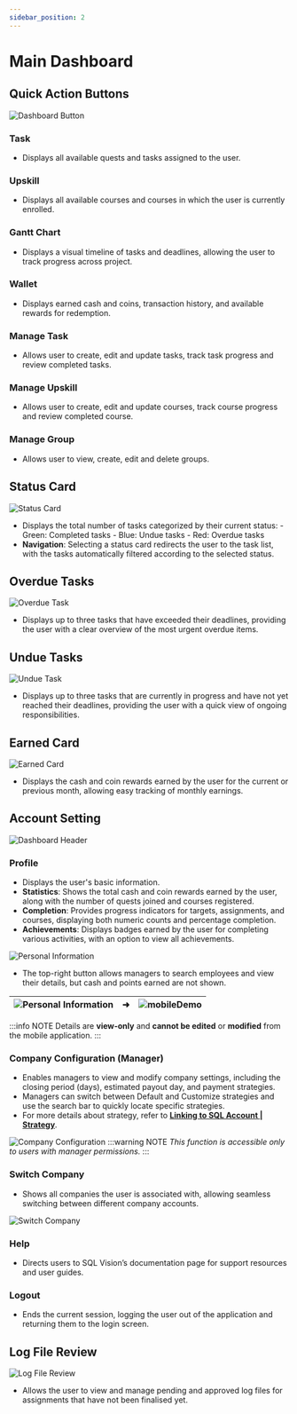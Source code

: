 ```yaml
---
sidebar_position: 2
---
```


# Main Dashboard

## Quick Action Buttons

![Dashboard Button](../../../static/img/integration/vision/main-dashboard/dashboardButton.png)

### Task

- Displays all available quests and tasks assigned to the user.

### Upskill

- Displays all available courses and courses in which the user is currently enrolled.

### Gantt Chart

- Displays a visual timeline of tasks and deadlines, allowing the user to track progress across project.

### Wallet

- Displays earned cash and coins, transaction history, and available rewards for redemption.

### Manage Task

- Allows user to create, edit and update tasks, track task progress and review completed tasks.

### Manage Upskill

- Allows user to create, edit and update courses, track course progress and review completed course.

### Manage Group

- Allows user to view, create, edit and delete groups.

## Status Card

![Status Card](../../../static/img/integration/vision/main-dashboard/statusCard.png)

- Displays the total number of tasks categorized by their current status:
        - Green: Completed tasks
        - Blue: Undue tasks
        - Red: Overdue tasks
- **Navigation**: Selecting a status card redirects the user to the task list, with the tasks automatically filtered according to the selected status.

## Overdue Tasks

![Overdue Task](../../../static/img/integration/vision/main-dashboard/overdueTask.png)

- Displays up to three tasks that have exceeded their deadlines, providing the user with a clear overview of the most urgent overdue items.

## Undue Tasks

![Undue Task](../../../static/img/integration/vision/main-dashboard/undueTask.png)

- Displays up to three tasks that are currently in progress and have not yet reached their deadlines, providing the user with a quick view of ongoing responsibilities.

## Earned Card

![Earned Card](../../../static/img/integration/vision/main-dashboard/earnedCard.png)

- Displays the cash and coin rewards earned by the user for the current or previous month, allowing easy tracking of monthly earnings.

## Account Setting

![Dashboard Header](../../../static/img/integration/vision/main-dashboard/dashboardHeader.png)

### Profile

- Displays the user's basic information.
- **Statistics**: Shows the total cash and coin rewards earned by the user, along with the number of quests joined and courses registered.
- **Completion**: Provides progress indicators for targets, assignments, and courses, displaying both numeric counts and percentage completion.
- **Achievements**: Displays badges earned by the user for completing various activities, with an option to view all achievements.

![Personal Information](../../../static/img/integration/vision/main-dashboard/personalInformation.jpg)

- The top-right button allows managers to search employees and view their details, but cash and points earned are not shown.

| ![Personal Information](../../../static/img/integration/vision/main-dashboard/searchEmployees.jpg) | ➜ | ![mobileDemo](../../../static/img/integration/vision/main-dashboard/employeeDetails.jpg) |
 |:---:|---|:---:|

:::info NOTE
Details are **view-only** and **cannot be edited** or **modified** from the mobile application.
:::

### Company Configuration (Manager)

- Enables managers to view and modify company settings, including the closing period (days), estimated payout day, and payment strategies.
- Managers can switch between Default and Customize strategies and use the search bar to quickly locate specific strategies.
- For more details about strategy, refer to [**Linking to SQL Account | Strategy**](./linking-to-account.md#strategy).

![Company Configuration](../../../static/img/integration/vision/account/predefined-strategy.png)
:::warning NOTE
*This function is accessible only to users with manager permissions.*
:::

### Switch Company

- Shows all companies the user is associated with, allowing seamless switching between different company accounts.

![Switch Company](../../../static/img/integration/vision/main-dashboard/switchCompany.png)

### Help

- Directs users to SQL Vision’s documentation page for support resources and user guides.

### Logout

- Ends the current session, logging the user out of the application and returning them to the login screen.

## Log File Review

![Log File Review](../../../static/img/integration/vision/main-dashboard/logFileReview.png)

- Allows the user to view and manage pending and approved log files for assignments that have not been finalised yet.
